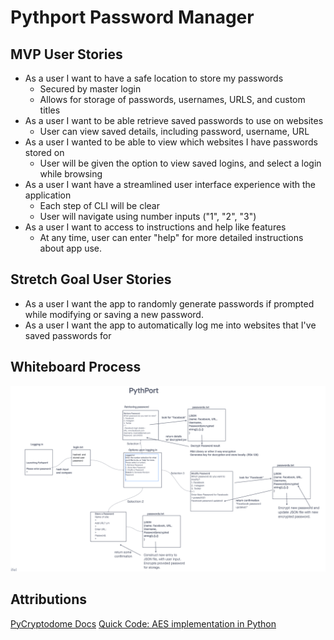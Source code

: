 # Pythport Password Manager

## MVP User Stories

* As a user I want to have a safe location to store my passwords
  * Secured by master login
  * Allows for storage of passwords, usernames, URLS, and custom titles
* As a user I want to be able retrieve saved passwords to use on websites
  * User can view saved details, including password, username, URL
* As a user I wanted to be able to view which websites I have passwords stored on
  * User will be given the option to view saved logins, and select a login while browsing
* As a user I want have a streamlined user interface experience with the application
  * Each step of CLI will be clear
  * User will navigate using number inputs ("1", "2", "3")
* As a user I want to access to instructions and help like features
  * At any time, user can enter "help" for more detailed instructions about app use.

## Stretch Goal User Stories

* As a user I want the app to randomly generate passwords if prompted while modifying or saving a new password.
* As a user I want the app to automatically log me into websites that I've saved passwords for

## Whiteboard Process

![Pythport_whiteboard](pythport_whiteboard.png)

## Attributions

[PyCryptodome Docs](https://pycryptodome.readthedocs.io/en/latest/src/protocol/kdf.html)
[Quick Code: AES implementation in Python](https://medium.com/quick-code/aes-implementation-in-python-a82f582f51c2)
